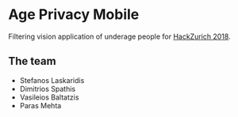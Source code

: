# Age Privacy Mobile

Filtering vision application of underage people for [HackZurich 2018](http://hackzurich.com/).

## The team

* Stefanos Laskaridis
* Dimitrios Spathis
* Vasileios Baltatzis
* Paras Mehta
